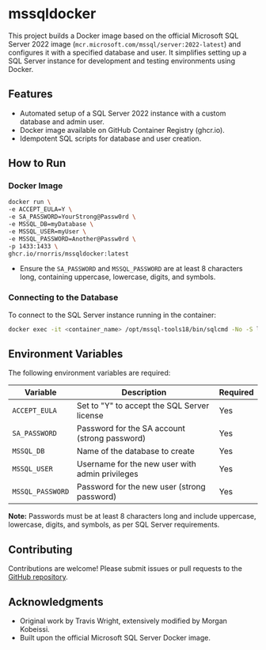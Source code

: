 # mssqldocker

This project builds a Docker image based on the official Microsoft SQL Server 2022 image (`mcr.microsoft.com/mssql/server:2022-latest`) and configures it with a specified database and user. It simplifies setting up a SQL Server instance for development and testing environments using Docker.

## Features
- Automated setup of a SQL Server 2022 instance with a custom database and admin user.
- Docker image available on GitHub Container Registry (ghcr.io).
- Idempotent SQL scripts for database and user creation.

## How to Run

### Docker Image

```bash
docker run \
-e ACCEPT_EULA=Y \
-e SA_PASSWORD=YourStrong@Passw0rd \
-e MSSQL_DB=myDatabase \
-e MSSQL_USER=myUser \
-e MSSQL_PASSWORD=Another@Passw0rd \
-p 1433:1433 \
ghcr.io/rnorris/mssqldocker:latest
```
- Ensure the `SA_PASSWORD` and `MSSQL_PASSWORD` are at least 8 characters long, containing uppercase, lowercase, digits, and symbols.

### Connecting to the Database
To connect to the SQL Server instance running in the container:
```bash
docker exec -it <container_name> /opt/mssql-tools18/bin/sqlcmd -No -S localhost -U sa -P <SA_PASSWORD>
```

## Environment Variables
The following environment variables are required:

| Variable          | Description                                      | Required |
|-------------------|--------------------------------------------------|----------|
| `ACCEPT_EULA`     | Set to "Y" to accept the SQL Server license      | Yes      |
| `SA_PASSWORD`     | Password for the SA account (strong password)    | Yes      |
| `MSSQL_DB`        | Name of the database to create                   | Yes      |
| `MSSQL_USER`      | Username for the new user with admin privileges  | Yes      |
| `MSSQL_PASSWORD`  | Password for the new user (strong password)      | Yes      |

**Note:** Passwords must be at least 8 characters long and include uppercase, lowercase, digits, and symbols, as per SQL Server requirements.

## Contributing
Contributions are welcome! Please submit issues or pull requests to the [GitHub repository](https://github.com/mcmoe/mssqldocker).

## Acknowledgments
- Original work by Travis Wright, extensively modified by Morgan Kobeissi.
- Built upon the official Microsoft SQL Server Docker image.
